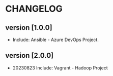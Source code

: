 # CHANGELOG

## version [1.0.0]

- Include: Ansible - Azure DevOps Project.

## version [2.0.0]

- 20230823
Include: Vagrant - Hadoop Project
